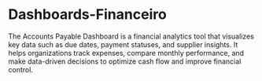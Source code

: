 # Dashboards-Financeiro
The Accounts Payable Dashboard is a financial analytics tool that visualizes key data such as due dates, payment statuses, and supplier insights. It helps organizations track expenses, compare monthly performance, and make data-driven decisions to optimize cash flow and improve financial control.
